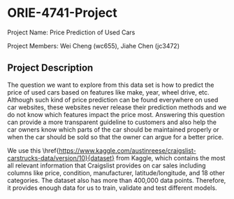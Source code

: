 # ORIE-4741-Project

Project Name: Price Prediction of Used Cars

Project Members: Wei Cheng (wc655), Jiahe Chen (jc3472)

## Project Description

The question we want to explore from this data set is how to predict the price of used cars based on features like make, year, wheel drive, etc. 
Although such kind of price prediction can be found everywhere on used car websites, these websites never release their prediction methods and we do not know which features impact the price most. 
Answering this question can provide a more transparent guideline to customers and also help the car owners know which parts of the car should be maintained properly or when the car should be sold so that the owner can argue for a better price. 

We use this \href{https://www.kaggle.com/austinreese/craigslist-carstrucks-data/version/10}{dataset} from Kaggle, which contains the most all relevant information that Craigslist provides on car sales including columns like price, condition, manufacturer, latitude/longitude, and 18 other categories. 
The dataset also has more than 400,000 data points. Therefore, it provides enough data for us to train, validate and test different models. 
